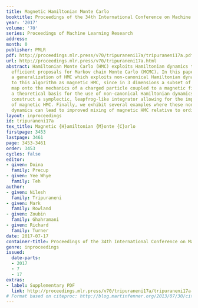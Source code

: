 ```yaml
---
title: Magnetic Hamiltonian Monte Carlo
booktitle: Proceedings of the 34th International Conference on Machine Learning
year: '2017'
volume: '70'
series: Proceedings of Machine Learning Research
address: 
month: 0
publisher: PMLR
pdf: http://proceedings.mlr.press/v70/tripuraneni17a/tripuraneni17a.pdf
url: http://proceedings.mlr.press/v70/tripuraneni17a.html
abstract: Hamiltonian Monte Carlo (HMC) exploits Hamiltonian dynamics to construct
  efficient proposals for Markov chain Monte Carlo (MCMC). In this paper, we present
  a generalization of HMC which exploits non-canonical Hamiltonian dynamics. We refer
  to this algorithm as magnetic HMC, since in 3 dimensions a subset of the dynamics
  map onto the mechanics of a charged particle coupled to a magnetic field. We establish
  a theoretical basis for the use of non-canonical Hamiltonian dynamics in MCMC, and
  construct a symplectic, leapfrog-like integrator allowing for the implementation
  of magnetic HMC. Finally, we exhibit several examples where these non-canonical
  dynamics can lead to improved mixing of magnetic HMC relative to ordinary HMC.
layout: inproceedings
id: tripuraneni17a
tex_title: Magnetic {H}amiltonian {M}onte {C}arlo
firstpage: 3453
lastpage: 3461
page: 3453-3461
order: 3453
cycles: false
editor:
- given: Doina
  family: Precup
- given: Yee Whye
  family: Teh
author:
- given: Nilesh
  family: Tripuraneni
- given: Mark
  family: Rowland
- given: Zoubin
  family: Ghahramani
- given: Richard
  family: Turner
date: 2017-07-17
container-title: Proceedings of the 34th International Conference on Machine Learning
genre: inproceedings
issued:
  date-parts:
  - 2017
  - 7
  - 17
extras:
- label: Supplementary PDF
  link: http://proceedings.mlr.press/v70/tripuraneni17a/tripuraneni17a-supp.pdf
# Format based on citeproc: http://blog.martinfenner.org/2013/07/30/citeproc-yaml-for-bibliographies/
---
```

